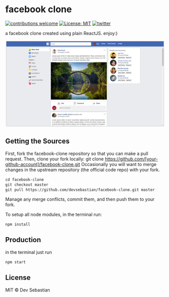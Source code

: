 # facebook clone
[![contributions welcome](https://img.shields.io/badge/contributions-welcome-brightgreen.svg?style=flat)](https://github.com/devsebastian/facebook-clone/issues) 
[![License: MIT](https://img.shields.io/badge/License-MIT-yellow.svg)](https://github.com/devsebastian/facebook-clone/blob/master/LICENSE) 
[![twitter](https://img.shields.io/badge/Twitter-@iDevSebastian-green.svg)](https://twitter.com/iDevSebastian)

a facebook clone created using plain ReactJS. enjoy:)

![screenshot](src/static/fb.PNG)

## Getting the Sources
First, fork the facebook-clone repository so that you can make a pull request. Then, clone your fork locally:
git clone https://github.com/[your-github-account]/facebook-clone.git
Occasionally you will want to merge changes in the upstream repository (the official code repo) with your fork.

```
cd facebook-clone
git checkout master
git pull https://github.com/devsebastian/facebook-clone.git master
```
Manage any merge conflicts, commit them, and then push them to your fork.

To setup all node modules, in the terminal run:
```
npm install
```
## Production
in the terminal just run
```
npm start
```
## License
MIT © Dev Sebastian
